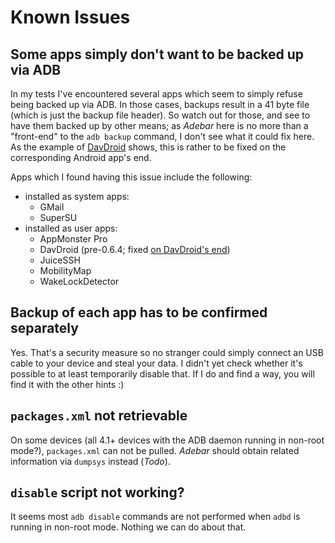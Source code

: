 # Known Issues

## Some apps simply don't want to be backed up via ADB
In my tests I've encountered several apps which seem to simply refuse
being backed up via ADB. In those cases, backups result in a 41 byte file (which
is just the backup file header). So watch out for those, and see to have them
backed up by other means; as *Adebar* here is no more than a "front-end" to the
`adb backup` command, I don't see what it could fix here. As the example of
[DavDroid](https://github.com/rfc2822/davdroid) shows, this is rather to be
fixed on the corresponding Android app's end.

Apps which I found having this issue include the following:

* installed as system apps:
  - GMail
  - SuperSU
* installed as user apps:
  - AppMonster Pro
  - DavDroid (pre-0.6.4; fixed [on DavDroid's end](https://github.com/rfc2822/davdroid/releases/tag/v0.6.4))
  - JuiceSSH
  - MobilityMap
  - WakeLockDetector


## Backup of each app has to be confirmed separately
Yes. That's a security measure so no stranger could simply connect an USB cable
to your device and steal your data. I didn't yet check whether it's possible to
at least temporarily disable that. If I do and find a way, you will find it with
the other hints :)


## `packages.xml` not retrievable
On some devices (all 4.1+ devices with the ADB daemon running in non-root mode?),
`packages.xml` can not be pulled. *Adebar* should obtain related information via
`dumpsys` instead (*Todo*).


## `disable` script not working?
It seems most `adb disable` commands are not performed when `adbd` is running in
non-root mode. Nothing we can do about that.
